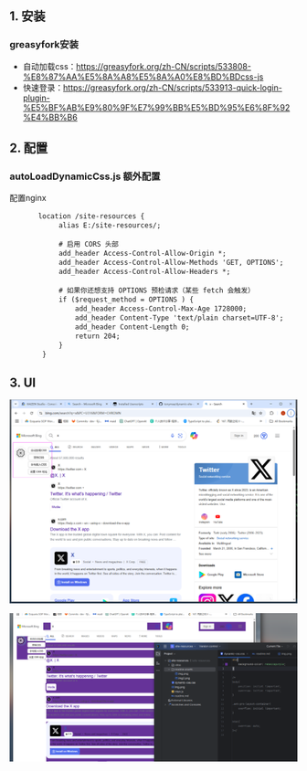 ## 1. 安装
### greasyfork安装
* 自动加载css：https://greasyfork.org/zh-CN/scripts/533808-%E8%87%AA%E5%8A%A8%E5%8A%A0%E8%BD%BDcss-js
* 快速登录：https://greasyfork.org/zh-CN/scripts/533913-quick-login-plugin-%E5%BF%AB%E9%80%9F%E7%99%BB%E5%BD%95%E6%8F%92%E4%BB%B6

## 2. 配置
### autoLoadDynamicCss.js 额外配置
配置nginx
```nginx
       location /site-resources {
            alias E:/site-resources/;

            # 启用 CORS 头部
            add_header Access-Control-Allow-Origin *;
            add_header Access-Control-Allow-Methods 'GET, OPTIONS';
            add_header Access-Control-Allow-Headers *;

            # 如果你还想支持 OPTIONS 预检请求（某些 fetch 会触发）
            if ($request_method = OPTIONS ) {
                add_header Access-Control-Max-Age 1728000;
                add_header Content-Type 'text/plain charset=UTF-8';
                add_header Content-Length 0;
                return 204;
            }
        }
```

## 3. UI
![img.png](readme.assets/img2.png)

![img_1.png](readme.assets/img3.png)
